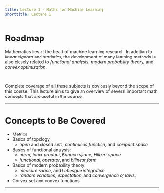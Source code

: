 ```yaml
---
title: Lecture 1 - Maths for Machine Learning
shorttitle: Lecture 1
---
```


# Roadmap #

Mathematics lies at the heart of machine learning research. In addition to *linear algebra* and *statistics*, the development of many learning methods is also closely related to *functional analysis*, *modern probability theory*, and *convex optimization*.

$\quad$

Complete coverage of all these subjects is obviously beyond the scope of this course. This lecture aims to give an overview of several important math concepts that are useful in the course.

---

# Concepts to Be Covered #

- Metrics
- Basics of topology
	- *open* and *closed sets*, *continuous function*, and *compact space*
- Basics of functional analysis: 
	- *norm*, *inner product*, *Banach space*, *Hilbert space*
	- *functional*, *operator*, and *bilinear form*
- Basics of modern probability theory: 
	- *measure space*, and *Lebesgue integration*
	- *random variables*, *expectation*, and *convergence of laws*.
- Convex set and convex functions

---










	






